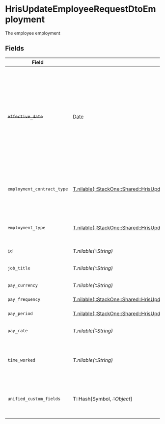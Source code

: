 # HrisUpdateEmployeeRequestDtoEmployment

The employee employment


## Fields

| Field                                                                                                                                                                        | Type                                                                                                                                                                         | Required                                                                                                                                                                     | Description                                                                                                                                                                  | Example                                                                                                                                                                      |
| ---------------------------------------------------------------------------------------------------------------------------------------------------------------------------- | ---------------------------------------------------------------------------------------------------------------------------------------------------------------------------- | ---------------------------------------------------------------------------------------------------------------------------------------------------------------------------- | ---------------------------------------------------------------------------------------------------------------------------------------------------------------------------- | ---------------------------------------------------------------------------------------------------------------------------------------------------------------------------- |
| ~~`effective_date`~~                                                                                                                                                         | [Date](https://ruby-doc.org/stdlib-2.6.1/libdoc/date/rdoc/Date.html)                                                                                                         | :heavy_minus_sign:                                                                                                                                                           | : warning: ** DEPRECATED **: This will be removed in a future release, please migrate away from it as soon as possible.<br/><br/>The effective date of the employment contract | 2021-01-01T01:01:01.000Z                                                                                                                                                     |
| `employment_contract_type`                                                                                                                                                   | [T.nilable(::StackOne::Shared::HrisUpdateEmployeeRequestDtoSchemasEmploymentContractType)](../../models/shared/hrisupdateemployeerequestdtoschemasemploymentcontracttype.md) | :heavy_minus_sign:                                                                                                                                                           | The employment work schedule type (e.g., full-time, part-time)                                                                                                               | full_time                                                                                                                                                                    |
| `employment_type`                                                                                                                                                            | [T.nilable(::StackOne::Shared::HrisUpdateEmployeeRequestDtoSchemasEmploymentType)](../../models/shared/hrisupdateemployeerequestdtoschemasemploymenttype.md)                 | :heavy_minus_sign:                                                                                                                                                           | The type of employment (e.g., contractor, permanent)                                                                                                                         | permanent                                                                                                                                                                    |
| `id`                                                                                                                                                                         | *T.nilable(::String)*                                                                                                                                                        | :heavy_minus_sign:                                                                                                                                                           | Unique identifier                                                                                                                                                            | 8187e5da-dc77-475e-9949-af0f1fa4e4e3                                                                                                                                         |
| `job_title`                                                                                                                                                                  | *T.nilable(::String)*                                                                                                                                                        | :heavy_minus_sign:                                                                                                                                                           | The job title of the employee                                                                                                                                                | Software Engineer                                                                                                                                                            |
| `pay_currency`                                                                                                                                                               | *T.nilable(::String)*                                                                                                                                                        | :heavy_minus_sign:                                                                                                                                                           | The currency used for pay                                                                                                                                                    | USD                                                                                                                                                                          |
| `pay_frequency`                                                                                                                                                              | [T.nilable(::StackOne::Shared::HrisUpdateEmployeeRequestDtoPayFrequency)](../../models/shared/hrisupdateemployeerequestdtopayfrequency.md)                                   | :heavy_minus_sign:                                                                                                                                                           | The pay frequency                                                                                                                                                            | hourly                                                                                                                                                                       |
| `pay_period`                                                                                                                                                                 | [T.nilable(::StackOne::Shared::HrisUpdateEmployeeRequestDtoPayPeriod)](../../models/shared/hrisupdateemployeerequestdtopayperiod.md)                                         | :heavy_minus_sign:                                                                                                                                                           | The pay period                                                                                                                                                               | monthly                                                                                                                                                                      |
| `pay_rate`                                                                                                                                                                   | *T.nilable(::String)*                                                                                                                                                        | :heavy_minus_sign:                                                                                                                                                           | The pay rate for the employee                                                                                                                                                | 40.00                                                                                                                                                                        |
| `time_worked`                                                                                                                                                                | *T.nilable(::String)*                                                                                                                                                        | :heavy_minus_sign:                                                                                                                                                           | The time worked for the employee in ISO 8601 duration format                                                                                                                 | P0Y0M0DT8H0M0S                                                                                                                                                               |
| `unified_custom_fields`                                                                                                                                                      | T::Hash[Symbol, *::Object*]                                                                                                                                                  | :heavy_minus_sign:                                                                                                                                                           | Custom Unified Fields configured in your StackOne project                                                                                                                    | {<br/>"my_project_custom_field_1": "REF-1236",<br/>"my_project_custom_field_2": "some other value"<br/>}                                                                     |